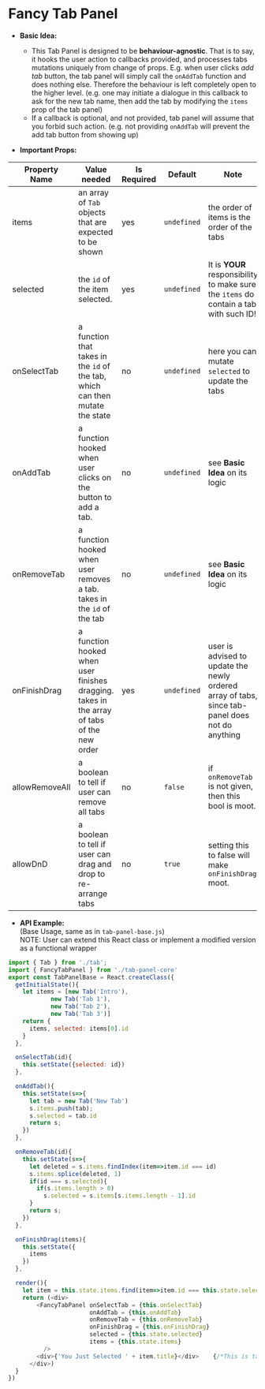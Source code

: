 Fancy Tab Panel
==============================================

- **Basic Idea:**   
  - This Tab Panel is designed to be **behaviour-agnostic**. That is to say, it hooks the user action to callbacks provided, and processes tabs mutations uniquely from change of props. E.g. when user clicks *add tab* button, the tab panel will simply call the `onAddTab` function and does nothing else. Therefore the behaviour is left completely open to the higher level. (e.g. one may initiate a dialogue in this callback to ask for the new tab name, then add the tab by modifying the `items` prop of the tab panel)
  - If a callback is optional, and not provided, tab panel will assume that you forbid such action. (e.g. not providing `onAddTab` will prevent the add tab button from showing up)  

- **Important Props:**   

Property Name | Value needed | Is Required | Default | Note
------------- | ------------ | ----------- | ------- | ----
items         | an array of `Tab` objects that are expected to be shown | yes | `undefined` | the order of items is the order of the tabs
selected      | the `id` of the item selected. | yes | `undefined` | It is **YOUR** responsibility to make sure the `items` do contain a tab with such ID!
onSelectTab   | a function that takes in the `id` of the tab, which can then mutate the state | no | `undefined` | here you can mutate `selected` to update the tabs
onAddTab      | a function hooked when user clicks on the button to add a tab. | no | `undefined` | see **Basic Idea** on its logic
onRemoveTab   | a function hooked when user removes a tab. takes in the `id` of the tab | no | `undefined` | see **Basic Idea** on its logic
onFinishDrag  | a function hooked when user finishes dragging. takes in the array of tabs of the new order | yes | `undefined` | user is advised to update the newly ordered array of tabs, since tab-panel does not do anything
allowRemoveAll | a boolean to tell if user can remove all tabs | no | `false` | if `onRemoveTab` is not given, then this bool is moot.
allowDnD      | a boolean to tell if user can drag and drop to re-arrange tabs | no | `true` | setting this to false will make `onFinishDrag` moot.

- **API Example:**   
(Base Usage, same as in `tab-panel-base.js`)  
NOTE: User can extend this React class or implement a modified version as a functional wrapper
```javascript
import { Tab } from './tab';
import { FancyTabPanel } from './tab-panel-core'
export const TabPanelBase = React.createClass({
  getInitialState(){
    let items = [new Tab('Intro'),
            new Tab('Tab 1'),
            new Tab('Tab 2'),
            new Tab('Tab 3')]
    return {
      items, selected: items[0].id
    }
  },

  onSelectTab(id){
    this.setState({selected: id})
  },

  onAddTab(){
    this.setState(s=>{
      let tab = new Tab('New Tab')
      s.items.push(tab);
      s.selected = tab.id
      return s;
    })
  },

  onRemoveTab(id){
    this.setState(s=>{
      let deleted = s.items.findIndex(item=>item.id === id)
      s.items.splice(deleted, 1)
      if(id === s.selected){
        if(s.items.length > 0)
          s.selected = s.items[s.items.length - 1].id
      }
      return s;
    })
  },

  onFinishDrag(items){
    this.setState({
      items
    })
  },

  render(){
    let item = this.state.items.find(item=>item.id === this.state.selected) || {};
    return (<div>
        <FancyTabPanel onSelectTab = {this.onSelectTab}
                       onAddTab = {this.onAddTab}
                       onRemoveTab = {this.onRemoveTab}
                       onFinishDrag = {this.onFinishDrag}
                       selected = {this.state.selected}
                       items = {this.state.items}
          />
        <div>{'You Just Selected ' + item.title}</div>    {/*This is tab content*/}
      </div>)
  }
})
```
